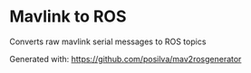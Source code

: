 # Mavlink to ROS
Converts raw mavlink serial messages to ROS topics

Generated with:
https://github.com/posilva/mav2rosgenerator

